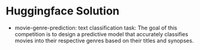 # Huggingface Solution


- movie-genre-prediction:
text classification task: The goal of this competition is to design a predictive model that accurately classifies movies into their respective genres based on their titles and synopses.
